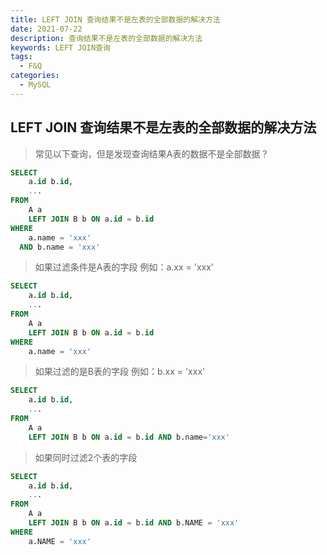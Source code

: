 ```yaml
---
title: LEFT JOIN 查询结果不是左表的全部数据的解决方法
date: 2021-07-22
description: 查询结果不是左表的全部数据的解决方法
keywords: LEFT JOIN查询
tags:
  - F&Q
categories:
  - MySQL
---
```


## LEFT JOIN  查询结果不是左表的全部数据的解决方法

> 常见以下查询，但是发现查询结果A表的数据不是全部数据？
```sql
SELECT
    a.id b.id,
	...
FROM
	A a
	LEFT JOIN B b ON a.id = b.id
WHERE
    a.name = 'xxx'
  AND b.name = 'xxx'
```

> 如果过滤条件是A表的字段  例如：a.xx = 'xxx'

```sql
SELECT
    a.id b.id,
	...
FROM
	A a
	LEFT JOIN B b ON a.id = b.id
WHERE
    a.name = 'xxx'
```

> 如果过滤的是B表的字段  例如：b.xx = 'xxx'

```sql
SELECT
    a.id b.id,
	...
FROM
	A a
	LEFT JOIN B b ON a.id = b.id AND b.name='xxx'
```

> 如果同时过滤2个表的字段

```sql
SELECT
	a.id b.id,
	...
FROM
	A a
	LEFT JOIN B b ON a.id = b.id AND b.NAME = 'xxx'
WHERE
	a.NAME = 'xxx' 
```